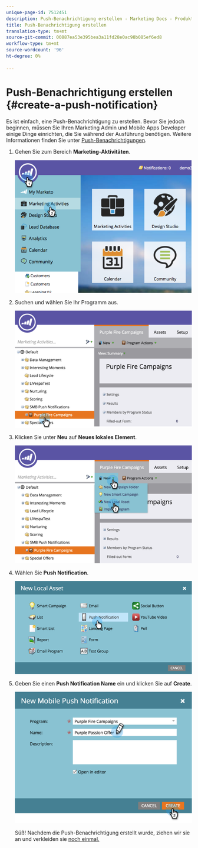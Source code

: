 ```yaml
---
unique-page-id: 7512451
description: Push-Benachrichtigung erstellen - Marketing Docs - Produktdokumentation
title: Push-Benachrichtigung erstellen
translation-type: tm+mt
source-git-commit: 00887ea53e395bea3a11fd28e0ac98b085ef6ed8
workflow-type: tm+mt
source-wordcount: '96'
ht-degree: 0%

---
```



# Push-Benachrichtigung erstellen {#create-a-push-notification}

Es ist einfach, eine Push-Benachrichtigung zu erstellen. Bevor Sie jedoch beginnen, müssen Sie Ihren Marketing Admin und Mobile Apps Developer einige Dinge einrichten, die Sie während der Ausführung benötigen. Weitere Informationen finden Sie unter [Push-Benachrichtigungen](understanding-push-notifications.md).

1. Gehen Sie zum Bereich **Marketing-Aktivitäten**.

   ![](assets/image2015-4-22-18-3a46-3a14.png)

1. Suchen und wählen Sie Ihr Programm aus.

   ![](assets/image2015-4-23-13-3a31-3a43.png)

1. Klicken Sie unter **Neu** auf **Neues lokales Element**.

   ![](assets/image2015-4-23-13-3a33-3a20.png)

1. Wählen Sie **Push Notification**.

   ![](assets/image2015-4-23-13-3a35-3a6.png)

1. Geben Sie einen **Push Notification Name** ein und klicken Sie auf **Create**.

   ![](assets/image2015-4-23-13-3a36-3a56.png)

   Süß! Nachdem die Push-Benachrichtigung erstellt wurde, ziehen wir sie an und verkleiden sie [noch einmal.](configure-mobile-push-notification.md)

